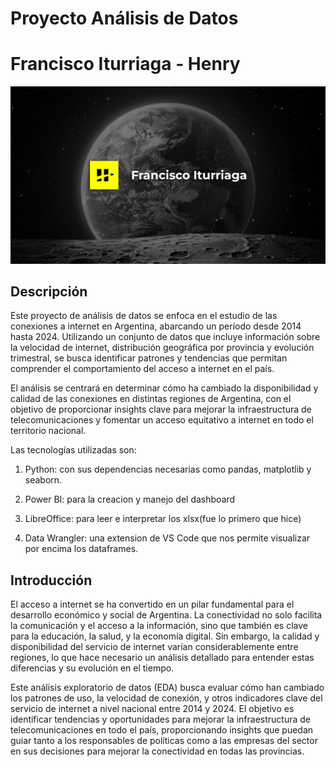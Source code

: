 # Proyecto Análisis de Datos
# Francisco Iturriaga - Henry

![Portada](ImagenesREADME/Portadav2.png)

## Descripción
Este proyecto de análisis de datos se enfoca en el estudio de las conexiones a internet en Argentina, abarcando un período desde 2014 hasta 2024. Utilizando un conjunto de datos que incluye información sobre la velocidad de internet, distribución geográfica por provincia y evolución trimestral, se busca identificar patrones y tendencias que permitan comprender el comportamiento del acceso a internet en el país.

El análisis se centrará en determinar cómo ha cambiado la disponibilidad y calidad de las conexiones en distintas regiones de Argentina, con el objetivo de proporcionar insights clave para mejorar la infraestructura de telecomunicaciones y fomentar un acceso equitativo a internet en todo el territorio nacional.

Las tecnologías utilizadas son:
1. Python: con sus dependencias necesarias como pandas, matplotlib y seaborn.

2. Power BI: para la creacion y manejo del dashboard

3. LibreOffice: para leer e interpretar los xlsx(fue lo primero que hice)

4. Data Wrangler: una extension de VS Code que nos permite visualizar por encima los dataframes.


## Introducción
El acceso a internet se ha convertido en un pilar fundamental para el desarrollo económico y social de Argentina. La conectividad no solo facilita la comunicación y el acceso a la información, sino que también es clave para la educación, la salud, y la economía digital. Sin embargo, la calidad y disponibilidad del servicio de internet varían considerablemente entre regiones, lo que hace necesario un análisis detallado para entender estas diferencias y su evolución en el tiempo.

Este análisis exploratorio de datos (EDA) busca evaluar cómo han cambiado los patrones de uso, la velocidad de conexión, y otros indicadores clave del servicio de internet a nivel nacional entre 2014 y 2024. El objetivo es identificar tendencias y oportunidades para mejorar la infraestructura de telecomunicaciones en todo el país, proporcionando insights que puedan guiar tanto a los responsables de políticas como a las empresas del sector en sus decisiones para mejorar la conectividad en todas las provincias.